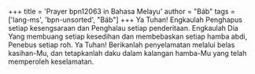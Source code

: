 +++
title = 'Prayer bpn12063 in Bahasa Melayu'
author = "Báb"
tags = ['lang-ms', 'bpn-unsorted', "Báb"]
+++
Ya Tuhan! Engkaulah Penghapus setiap kesengsaraan dan Penghalau setiap penderitaan. Engkaulah Dia Yang membuang setiap kesedihan dan membebaskan setiap hamba abdi, Penebus setiap roh. Ya Tuhan! Berikanlah penyelamatan melalui belas kasihan-Mu, dan tetapkanlah daku dalam kalangan hamba-Mu yang telah memperoleh keselamatan.
